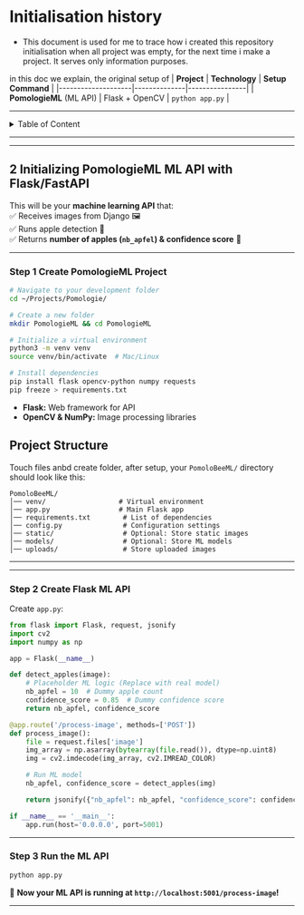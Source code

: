 # Initialisation history
- This document is used for me to trace how i created this repository initialisation when all project was empty, for the next time i make a project. It serves only information purposes.

 
 in this doc we explain, the original setup of
| **Project**         | **Technology** | **Setup Command** |
|--------------------|--------------|----------------|
| **PomologieML** (ML API) | Flask + OpenCV | `python app.py` |

---
<details>
<summary>Table of Content</summary>
 
<!-- TOC -->
- [Initialisation history](#initialisation-history)
  - [**2 Initializing PomologieML ML API with Flask/FastAPI**](#2-initializing-pomologieml-ml-api-with-flaskfastapi)
    - [**Step 1 Create PomologieML Project**](#step-1-create-pomologieml-project)
  - [**Project Structure**](#project-structure)
    - [**Step 2 Create Flask ML API**](#step-2-create-flask-ml-api)
    - [**Step 3 Run the ML API**](#step-3-run-the-ml-api)
<!-- TOC END -->
 
</details>

---

--- 
## **2 Initializing PomologieML ML API with Flask/FastAPI**
This will be your **machine learning API** that:  
✅ Receives images from Django 🖼️  
✅ Runs apple detection 🍏  
✅ Returns **number of apples (`nb_apfel`) & confidence score** 🤖  

---

### **Step 1 Create PomologieML Project**
```sh
# Navigate to your development folder
cd ~/Projects/Pomologie/

# Create a new folder
mkdir PomologieML && cd PomologieML

# Initialize a virtual environment
python3 -m venv venv
source venv/bin/activate  # Mac/Linux 

# Install dependencies
pip install flask opencv-python numpy requests
pip freeze > requirements.txt

```
- **Flask:** Web framework for API  
- **OpenCV & NumPy:** Image processing libraries  



## **Project Structure**
Touch files anbd create folder, after setup, your `PomoloBeeML/` directory should look like this:

```
PomoloBeeML/
│── venv/                  # Virtual environment
│── app.py                 # Main Flask app
│── requirements.txt        # List of dependencies
│── config.py               # Configuration settings
│── static/                 # Optional: Store static images
│── models/                 # Optional: Store ML models
│── uploads/                # Store uploaded images
```

--- 
---

### **Step 2 Create Flask ML API**
Create `app.py`:
```python
from flask import Flask, request, jsonify
import cv2
import numpy as np

app = Flask(__name__)

def detect_apples(image):
    # Placeholder ML logic (Replace with real model)
    nb_apfel = 10  # Dummy apple count
    confidence_score = 0.85  # Dummy confidence score
    return nb_apfel, confidence_score

@app.route('/process-image', methods=['POST'])
def process_image():
    file = request.files['image']
    img_array = np.asarray(bytearray(file.read()), dtype=np.uint8)
    img = cv2.imdecode(img_array, cv2.IMREAD_COLOR)

    # Run ML model
    nb_apfel, confidence_score = detect_apples(img)

    return jsonify({"nb_apfel": nb_apfel, "confidence_score": confidence_score})

if __name__ == '__main__':
    app.run(host='0.0.0.0', port=5001)
```
---

### **Step 3 Run the ML API**
```sh
python app.py
```
🚀 **Now your ML API is running at `http://localhost:5001/process-image`!**

---

 
